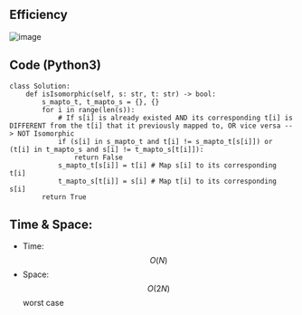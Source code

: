 ## Efficiency
![image](https://github.com/KCP17/Leetcode-solutions/assets/148914885/79c0440c-7190-444f-810c-97806eb2f330)

## Code (Python3)
```python3 []
class Solution:
    def isIsomorphic(self, s: str, t: str) -> bool:
        s_mapto_t, t_mapto_s = {}, {}
        for i in range(len(s)):
            # If s[i] is already existed AND its corresponding t[i] is DIFFERENT from the t[i] that it previously mapped to, OR vice versa --> NOT Isomorphic
            if (s[i] in s_mapto_t and t[i] != s_mapto_t[s[i]]) or (t[i] in t_mapto_s and s[i] != t_mapto_s[t[i]]):
                return False
            s_mapto_t[s[i]] = t[i] # Map s[i] to its corresponding t[i]
            t_mapto_s[t[i]] = s[i] # Map t[i] to its corresponding s[i]
        return True
```

## Time & Space:
* Time: $$O(N)$$
* Space: $$O(2N)$$ worst case
